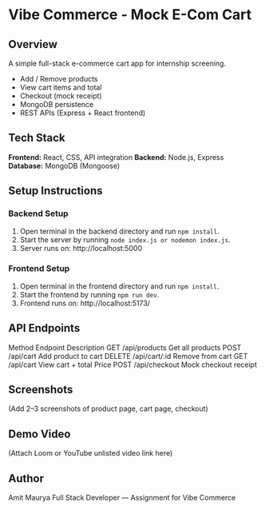 # Vibe Commerce - Mock E-Com Cart

## Overview

A simple full-stack e-commerce cart app for internship screening.

- Add / Remove products
- View cart items and total
- Checkout (mock receipt)
- MongoDB persistence
- REST APIs (Express + React frontend)

## Tech Stack

**Frontend:** React, CSS, API integration
**Backend:** Node.js, Express
**Database:** MongoDB (Mongoose)

## Setup Instructions

### Backend Setup

1. Open terminal in the backend directory and run `npm install`.
2. Start the server by running `node index.js or nodemon index.js`.
3. Server runs on: http://localhost:5000

### Frontend Setup

1. Open terminal in the frontend directory and run `npm install`.
2. Start the frontend by running `npm run dev`.
3. Frontend runs on: http://localhost:5173/

## API Endpoints

Method	Endpoint	Description
GET	/api/products	Get all products
POST	/api/cart	Add product to cart
DELETE	/api/cart/:id	Remove from cart
GET	/api/cart	View cart + total Price
POST	/api/checkout	Mock checkout receipt

## Screenshots

(Add 2–3 screenshots of product page, cart page, checkout)

## Demo Video

(Attach Loom or YouTube unlisted video link here)

## Author

Amit Maurya
Full Stack Developer — Assignment for Vibe Commerce

